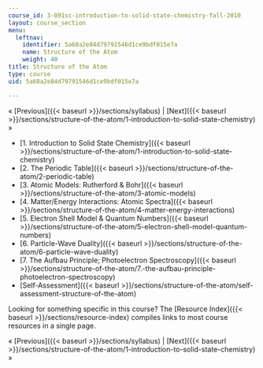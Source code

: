 ```yaml
---
course_id: 3-091sc-introduction-to-solid-state-chemistry-fall-2010
layout: course_section
menu:
  leftnav:
    identifier: 5a68a2e84d79791546d1ce9bdf015e7a
    name: Structure of the Atom
    weight: 40
title: Structure of the Atom
type: course
uid: 5a68a2e84d79791546d1ce9bdf015e7a

---
```


« [Previous]({{< baseurl >}}/sections/syllabus) | [Next]({{< baseurl >}}/sections/structure-of-the-atom/1-introduction-to-solid-state-chemistry) »

*   [1\. Introduction to Solid State Chemistry]({{< baseurl >}}/sections/structure-of-the-atom/1-introduction-to-solid-state-chemistry)
*   [2\. The Periodic Table]({{< baseurl >}}/sections/structure-of-the-atom/2-periodic-table)
*   [3\. Atomic Models: Rutherford & Bohr]({{< baseurl >}}/sections/structure-of-the-atom/3-atomic-models)
*   [4\. Matter/Energy Interactions: Atomic Spectra]({{< baseurl >}}/sections/structure-of-the-atom/4-matter-energy-interactions)
*   [5\. Electron Shell Model & Quantum Numbers]({{< baseurl >}}/sections/structure-of-the-atom/5-electron-shell-model-quantum-numbers)
*   [6\. Particle-Wave Duality]({{< baseurl >}}/sections/structure-of-the-atom/6-particle-wave-duality)
*   [7\. The Aufbau Principle; Photoelectron Spectroscopy]({{< baseurl >}}/sections/structure-of-the-atom/7.-the-aufbau-principle-photoelectron-spectroscopy)
*   [Self-Assessment]({{< baseurl >}}/sections/structure-of-the-atom/self-assessment-structure-of-the-atom)

Looking for something specific in this course? The [Resource Index]({{< baseurl >}}/sections/resource-index) compiles links to most course resources in a single page.

« [Previous]({{< baseurl >}}/sections/syllabus) | [Next]({{< baseurl >}}/sections/structure-of-the-atom/1-introduction-to-solid-state-chemistry) »